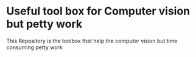 # Useful tool box for Computer vision but petty work
This Repository is the toolbox that help the computer vision but time consuming petty work
